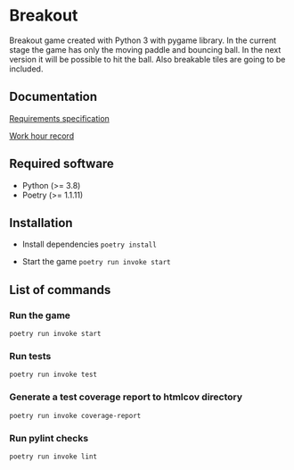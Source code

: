 # Breakout

Breakout game created with Python 3 with pygame library. In the current stage the game has only the moving paddle and bouncing ball. In the next version it will be possible to hit the ball. Also breakable tiles are going to be included.

## Documentation
[Requirements specification](https://github.com/antonlep/ot-harjoitustyo/blob/master/dokumentaatio/requirements_specification.md)

[Work hour record](https://github.com/antonlep/ot-harjoitustyo/blob/master/dokumentaatio/work_hours.md)

## Required software

- Python (>= 3.8)
- Poetry (>= 1.1.11)

## Installation

- Install dependencies `poetry install`

- Start the game `poetry run invoke start`

## List of commands

### Run the game

`poetry run invoke start`

### Run tests

`poetry run invoke test`

### Generate a test coverage report to htmlcov directory

`poetry run invoke coverage-report`

### Run pylint checks

`poetry run invoke lint`
